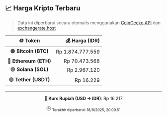 

<!-- HARGA_KRIPTO -->
## 📈 Harga Kripto Terbaru

> Data ini diperbarui secara otomatis menggunakan [CoinGecko API](https://www.coingecko.com/) dan [exchangerate.host](https://exchangerate.host/)

<div align="center">

| 🪙 Token | 💰 Harga (IDR) |
|:------:|---------------:|
| 🟠 **Bitcoin (BTC)**   | Rp 1.874.777.559 |
| 🔵 **Ethereum (ETH)**  | Rp 70.473.568 |
| 🟣 **Solana (SOL)**    | Rp 2.967.120 |
| 🟢 **Tether (USDT)**   | Rp 16.229 |

---

💱 **Kurs Rupiah (USD → IDR)**: Rp 16.217

🕒 <sub>Terakhir diperbarui: 18/8/2025, 20.09.51</sub>

</div>
<!-- /HARGA_KRIPTO -->